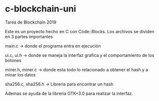 # c-blockchain-uni

Tarea de Blockchain 2019


Este es un proyecto hecho en C con Code::Blocks. Los archivos se dividen en 3 partes importantes


main.c              -> donde el programa entra en ejecución

ui.c, ui.h          -> donde se maneja la interfaz grafica y el comportamiento de los botones

miner.h, miner.c    -> donde esta todo lo relacionado a obtener el hash y a minar los datos

sha256.c, sha256.h  -> Libreria para encontrar un hash


Ademas se ayuda de la libreria GTK+3.0 para realizar la interfaz.
